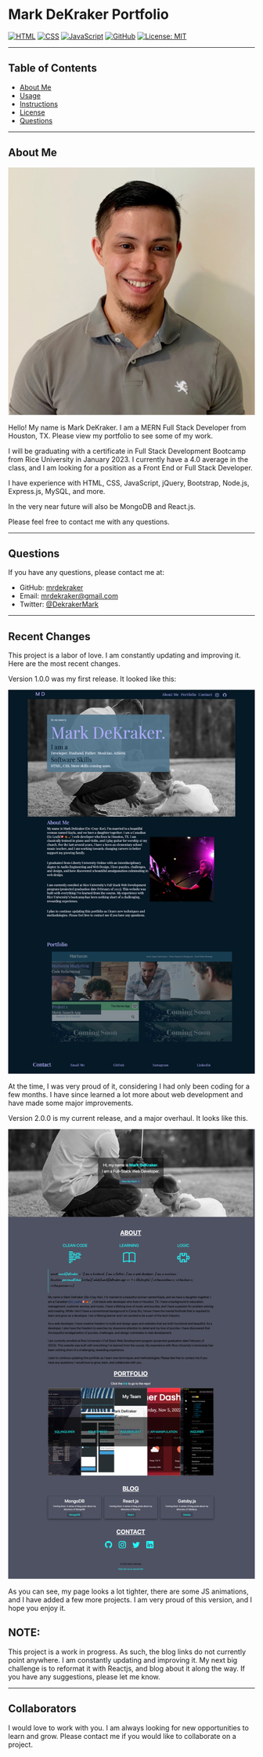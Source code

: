 # Mark DeKraker Portfolio

<!-- HTML SHILED-->

[![HTML](https://img.shields.io/badge/HTML-5.0-blue.svg)](https://www.w3schools.com/html/)
[![CSS](https://img.shields.io/badge/CSS-3.0-blue.svg)](https://www.w3schools.com/css/)
[![JavaScript](https://img.shields.io/badge/JavaScript-ES6-yellow.svg)](https://www.w3schools.com/js/)
[![GitHub](https://img.shields.io/badge/GitHub-Repo-blue.svg)](https://github.com/mrdekraker/mdek-portfolio)
[![License: MIT](https://img.shields.io/badge/License-MIT-yellow.svg)](https://opensource.org/licenses/MIT)

---

## Table of Contents

- [About Me](#About-Me)
- [Usage](#usage)
- [Instructions](#instructions)
- [License](#license)
- [Questions](#questions)

---

## About Me

![Mark DeKRaker](./assets/images/mdekProfile.png)

Hello! My name is Mark DeKraker. I am a MERN Full Stack Developer from Houston, TX. Please view my portfolio to see some of my work.

I will be graduating with a certificate in Full Stack Development Bootcamp from Rice University in January 2023. I currently have a 4.0 average in the class, and I am looking for a position as a Front End or Full Stack Developer.

I have experience with HTML, CSS, JavaScript, jQuery, Bootstrap, Node.js, Express.js, MySQL, and more.

In the very near future will also be MongoDB and React.js.

Please feel free to contact me with any questions.

---

## Questions

If you have any questions, please contact me at:

- GitHub: [mrdekraker](https://github.com/mrdekraker)
- Email: [mrdekraker@gmail.com](mailto:mrdekraker@gmail.com)
- Twitter: [@DekrakerMark](https://twitter.com/DekrakerMark)

---

## Recent Changes

This project is a labor of love. I am constantly updating and improving it. Here are the most recent changes.

Version 1.0.0 was my first release. It looked like this:

![Version 1.0.0](./assets/images/v1.png)

At the time, I was very proud of it, considering I had only been coding for a few months. I have since learned a lot more about web development and have made some major improvements.

Version 2.0.0 is my current release, and a major overhaul. It looks like this.

![Version 2.0.0](./assets/images/v2.png)

As you can see, my page looks a lot tighter, there are some JS animations, and I have added a few more projects. I am very proud of this version, and I hope you enjoy it.

## NOTE:

This project is a work in progress. As such, the blog links do not currently point anywhere. I am constantly updating and improving it. My next big challenge is to reformat it with Reactjs, and blog about it along the way. If you have any suggestions, please let me know.

---

## Collaborators

I would love to work with you. I am always looking for new opportunities to learn and grow. Please contact me if you would like to collaborate on a project.
